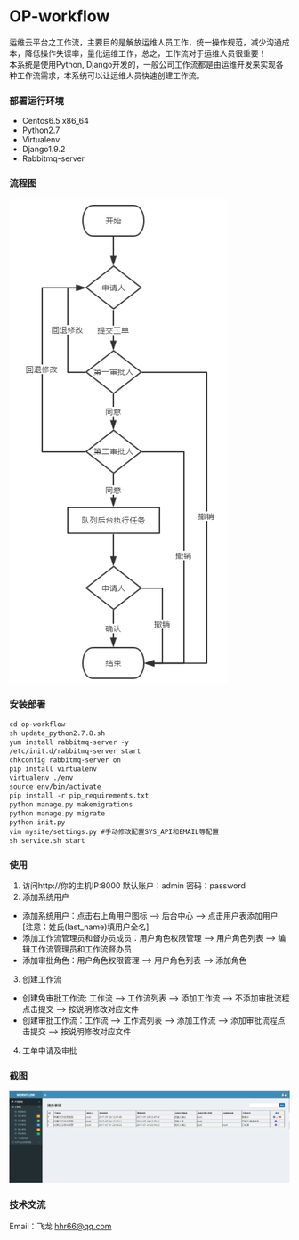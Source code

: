 # OP-workflow

运维云平台之工作流，主要目的是解放运维人员工作，统一操作规范，减少沟通成本，降低操作失误率，量化运维工作，总之，工作流对于运维人员很重要！<br>
本系统是使用Python, Django开发的，一般公司工作流都是由运维开发来实现各种工作流需求，本系统可以让运维人员快速创建工作流。

### 部署运行环境
* Centos6.5 x86_64
* Python2.7
* Virtualenv
* Django1.9.2
* Rabbitmq-server

### 流程图
![](workflow.png)

### 安装部署

```
cd op-workflow
sh update_python2.7.8.sh 
yum install rabbitmq-server -y
/etc/init.d/rabbitmq-server start
chkconfig rabbitmq-server on
pip install virtualenv
virtualenv ./env
source env/bin/activate
pip install -r pip_requirements.txt
python manage.py makemigrations
python manage.py migrate
python init.py
vim mysite/settings.py #手动修改配置SYS_API和EMAIL等配置
sh service.sh start
```

### 使用
1. 访问http://你的主机IP:8000 默认账户：admin 密码：password
2. 添加系统用户
  * 添加系统用户：点击右上角用户图标 --> 后台中心 --> 点击用户表添加用户 [注意：姓氏(last_name)填用户全名]
  * 添加工作流管理员和督办员成员：用户角色权限管理 --> 用户角色列表 --> 编辑工作流管理员和工作流督办员
  * 添加审批角色：用户角色权限管理 --> 用户角色列表 --> 添加角色
3. 创建工作流
  * 创建免审批工作流: 工作流 --> 工作流列表 --> 添加工作流 --> 不添加审批流程点击提交 --> 按说明修改对应文件
  * 创建审批工作流：工作流 --> 工作流列表 --> 添加工作流 --> 添加审批流程点击提交 --> 按说明修改对应文件
4. 工单申请及审批
  

### 截图
![](home.png)


### 技术交流

Email：飞龙 <hhr66@qq.com>

